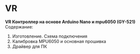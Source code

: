 # VR

<b>VR Контроллер на основе Arduino Nano и mpu6050 (GY-521)</b><br/>
Содержание:
1. Изготовление. Схема подключения
2. Калибровка MPU6050 и основная прошивка
3. Драйвер для ПК
